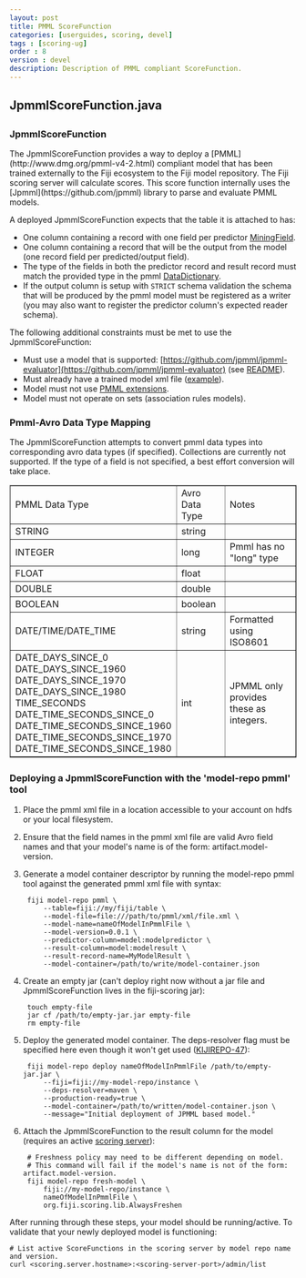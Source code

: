 ```yaml
---
layout: post
title: PMML ScoreFunction
categories: [userguides, scoring, devel]
tags : [scoring-ug]
order : 8
version : devel
description: Description of PMML compliant ScoreFunction.
---
```


<div id="accordion-container">
  <h2 class="accordion-header"> JpmmlScoreFunction.java </h2>
    <div class="accordion-content">
    <script src="http://gist-it.appspot.com/github/fijiproject/fiji-scoring/raw/{{site.scoring_devel_branch}}/src/main/java/org/fiji/scoring/lib/JpmmlScoreFunction.java"> </script>
  </div>
</div>


<h3 style="margin-top:0px;padding-top:10px;"> JpmmlScoreFunction </h3>
The JpmmlScoreFunction provides a way to deploy a [PMML](http://www.dmg.org/pmml-v4-2.html) compliant model that has been trained externally to the Fiji ecosystem to the Fiji model repository. The Fiji scoring server will calculate scores. This score function internally uses the [Jpmml](https://github.com/jpmml) library to parse and evaluate PMML models.

A deployed JpmmlScoreFunction expects that the table it is attached to has:

* One column containing a record with one field per predictor [MiningField](http://www.dmg.org/v4-2/MiningSchema.html).
* One column containing a record that will be the output from the model (one record field per predicted/output field).
* The type of the fields in both the predictor record and result record must match the provided type in the pmml [DataDictionary](http://www.dmg.org/v4-2/DataDictionary.html).
* If the output column is setup with `STRICT` schema validation the schema that will be produced by the pmml model must be registered as a writer (you may also want to register the predictor column's expected reader schema).

The following additional constraints must be met to use the JpmmlScoreFunction:

<!--- TODO(DOCS-161): Add list of actually supported models. -->

* Must use a model that is supported: [https://github.com/jpmml/jpmml-evaluator](https://github.com/jpmml/jpmml-evaluator) (see [README](https://github.com/jpmml/jpmml-evaluator/blob/master/README.md)).
* Must already have a trained model xml file ([example](https://github.com/fijiproject/fiji-scoring/blob/master/src/test/resources/simple-linear-regression.xml)).
* Model must not use [PMML extensions](http://www.dmg.org/v4-2/GeneralStructure.html#xsdElement_Extension).
* Model must not operate on sets (association rules models).


<h3 style="margin-top:0px;padding-top:10px;"> Pmml-Avro Data Type Mapping </h3>
The JpmmlScoreFunction attempts to convert pmml data types into corresponding avro data types (if specified). Collections are currently not supported. If the type of a field is not specified, a best effort conversion will take place.

<table border="1">
  <tr>
    <td>PMML Data Type</td>
    <td>Avro Data Type</td>
    <td>Notes</td>
  </tr>
  <tr>
    <td>STRING</td>
    <td>string</td>
    <td></td>
  </tr>
  <tr>
    <td>INTEGER</td>
    <td>long</td>
    <td>Pmml has no "long" type</td>
  </tr>
  <tr>
    <td>FLOAT</td>
    <td>float</td>
    <td></td>
  </tr>
  <tr>
    <td>DOUBLE</td>
    <td>double</td>
    <td></td>
  </tr>
  <tr>
    <td>BOOLEAN</td>
    <td>boolean</td>
    <td></td>
  </tr>
  <tr>
    <td>DATE/TIME/DATE_TIME</td>
    <td>string</td>
    <td>Formatted using ISO8601</td>
  </tr>
  <tr>
    <td>
      DATE_DAYS_SINCE_0<br />
      DATE_DAYS_SINCE_1960<br />
      DATE_DAYS_SINCE_1970<br />
      DATE_DAYS_SINCE_1980<br />
      TIME_SECONDS<br />
      DATE_TIME_SECONDS_SINCE_0<br />
      DATE_TIME_SECONDS_SINCE_1960<br />
      DATE_TIME_SECONDS_SINCE_1970<br />
      DATE_TIME_SECONDS_SINCE_1980<br />
    </td>
    <td>int</td>
    <td>JPMML only provides these as integers.</td>
  </tr>
</table>


<h3 style="margin-top:0px;padding-top:10px;"> Deploying a JpmmlScoreFunction with the 'model-repo pmml' tool </h3>

1. Place the pmml xml file in a location accessible to your account on hdfs or your local filesystem.

2. Ensure that the field names in the pmml xml file are valid Avro field names and that your model's name is of the form: artifact.model-version.

3. Generate a model container descriptor by running the model-repo pmml tool against the generated pmml xml file with syntax:

        fiji model-repo pmml \
            --table=fiji://my/fiji/table \
            --model-file=file:///path/to/pmml/xml/file.xml \
            --model-name=nameOfModelInPmmlFile \
            --model-version=0.0.1 \
            --predictor-column=model:modelpredictor \
            --result-column=model:modelresult \
            --result-record-name=MyModelResult \
            --model-container=/path/to/write/model-container.json

4. Create an empty jar (can't deploy right now without a jar file and JpmmlScoreFunction lives in the fiji-scoring jar):

        touch empty-file
        jar cf /path/to/empty-jar.jar empty-file
        rm empty-file

5. Deploy the generated model container. The deps-resolver flag must be specified here even though it won't get used ([KIJIREPO-47](https://jira.fiji.org/browse/KIJIREPO-47)):

        fiji model-repo deploy nameOfModelInPmmlFile /path/to/empty-jar.jar \
            --fiji=fiji://my-model-repo/instance \
            --deps-resolver=maven \
            --production-ready=true \
            --model-container=/path/to/written/model-container.json \
            --message="Initial deployment of JPMML based model."

6. Attach the JpmmlScoreFunction to the result column for the model (requires an active [scoring server](https://github.com/fijiproject/fiji-scoring-server)):

        # Freshness policy may need to be different depending on model.
        # This command will fail if the model's name is not of the form: artifact.model-version.
        fiji model-repo fresh-model \
            fiji://my-model-repo/instance \
            nameOfModelInPmmlFile \
            org.fiji.scoring.lib.AlwaysFreshen

After running through these steps, your model should be running/active. To validate that your newly deployed model is functioning:

    # List active ScoreFunctions in the scoring server by model repo name and version.
    curl <scoring.server.hostname>:<scoring-server-port>/admin/list
